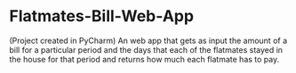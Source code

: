 # Flatmates-Bill-Web-App
(Project created in PyCharm) An web app that gets as input the amount of a bill for a particular period
and the days that each of the flatmates stayed in the house for that period
and returns how much each flatmate has to pay.
